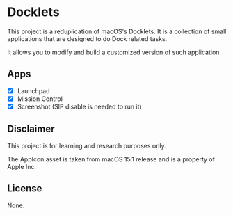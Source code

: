 # Docklets

This project is a reduplication of macOS's Docklets. It is a collection of small applications that are designed to do Dock related tasks.

It allows you to modify and build a customized version of such application.

## Apps

- [x] Launchpad
- [x] Mission Control
- [x] Screenshot (SIP disable is needed to run it)

## Disclaimer

This project is for learning and research purposes only.

The AppIcon asset is taken from macOS 15.1 release and is a property of Apple Inc.

## License

None.